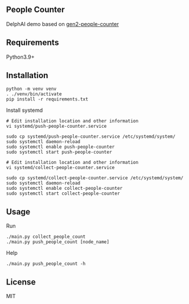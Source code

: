 People Counter
-------------------

DelphAI demo based on [gen2-people-counter](https://github.com/luxonis/depthai-experiments/tree/master/gen2-people-counter)

## Requirements

Python3.9+

## Installation

```
python -m venv venv
. ./venv/bin/activate
pip install -r requirements.txt
```

Install systemd
```
# Edit installation location and other information
vi systemd/push-people-counter.service

sudo cp systemd/push-people-counter.service /etc/systemd/system/
sudo systemctl daemon-reload
sudo systemctl enable push-people-counter
sudo systemctl start push-people-counter
```
```
# Edit installation location and other information
vi systemd/collect-people-counter.service

sudo cp systemd/collect-people-counter.service /etc/systemd/system/
sudo systemctl daemon-reload
sudo systemctl enable collect-people-counter
sudo systemctl start collect-people-counter
```

## Usage

Run

```
./main.py collect_people_count
./main.py push_people_count [node_name]
```

Help

```
./main.py push_people_count -h
```

## License

MIT